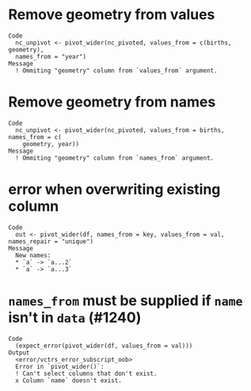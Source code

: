 # Remove geometry from values

    Code
      nc_unpivot <- pivot_wider(nc_pivoted, values_from = c(births, geometry),
      names_from = "year")
    Message
      ! Ommiting "geometry" column from `values_from` argument.

# Remove geometry from names

    Code
      nc_unpivot <- pivot_wider(nc_pivoted, values_from = births, names_from = c(
        geometry, year))
    Message
      ! Ommiting "geometry" column from `names_from` argument.

# error when overwriting existing column

    Code
      out <- pivot_wider(df, names_from = key, values_from = val, names_repair = "unique")
    Message
      New names:
      * `a` -> `a...2`
      * `a` -> `a...3`

# `names_from` must be supplied if `name` isn't in `data` (#1240)

    Code
      (expect_error(pivot_wider(df, values_from = val)))
    Output
      <error/vctrs_error_subscript_oob>
      Error in `pivot_wider()`:
      ! Can't select columns that don't exist.
      x Column `name` doesn't exist.

